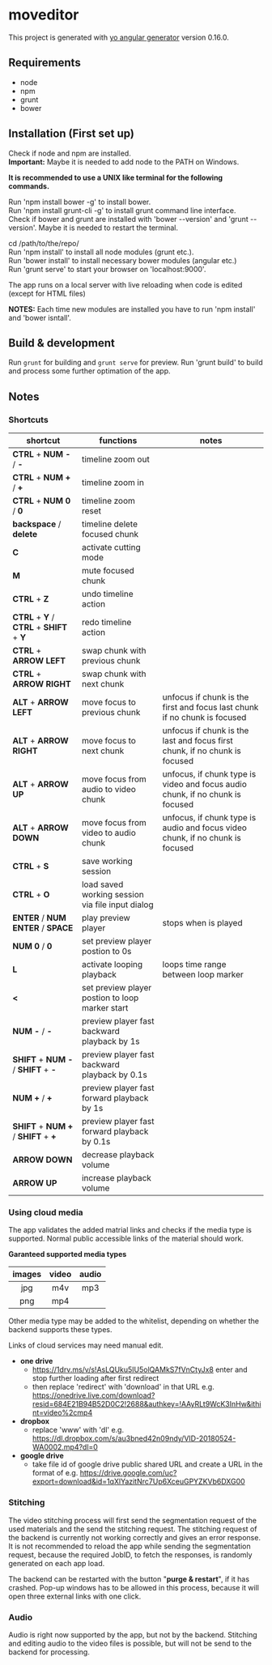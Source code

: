# moveditor

This project is generated with [yo angular generator](https://github.com/yeoman/generator-angular)
version 0.16.0.

## Requirements

* node
* npm
* grunt
* bower

## Installation (First set up)

Check if node and npm are installed.  
**Important:** Maybe it is needed to add node to the PATH on Windows.

**It is recommended to use a UNIX like terminal for the following commands.**  

Run 'npm install bower -g' to install bower.  
Run 'npm install grunt-cli -g' to install grunt command line interface.  
Check if bower and grunt are installed with 'bower --version' and 'grunt --version'. Maybe it is needed to restart the terminal.  

cd /path/to/the/repo/  
Run 'npm install' to install all node modules (grunt etc.).  
Run 'bower install' to install necessary bower modules (angular etc.)  
Run 'grunt serve' to start your browser on 'localhost:9000'.  

The app runs on a local server with live reloading when code is edited (except for HTML files)

**NOTES:** Each time new modules are installed you have to run 'npm install' and 'bower isntall'.

## Build & development

Run `grunt` for building and `grunt serve` for preview.
Run 'grunt build' to build and process some further optimation of the app. 

## Notes

### Shortcuts

| shortcut | functions | notes |
| --- | --- | --- |
| **CTRL** + **NUM -** / **-** | timeline zoom out |  |
| **CTRL** + **NUM +** / **+** | timeline zoom in |  |
| **CTRL** + **NUM 0** / **0** | timeline zoom reset |  |
| **backspace** / **delete** | timeline delete focused chunk |  |
| **C** | activate cutting mode |  |
| **M** | mute focused chunk |  |
| **CTRL** + **Z** | undo timeline action |  |
| **CTRL** + **Y** / **CTRL** + **SHIFT** + **Y** | redo timeline action |  |
| **CTRL** + **ARROW LEFT** | swap chunk with previous chunk|  |
| **CTRL** + **ARROW RIGHT** | swap chunk with next chunk|  |
| **ALT** + **ARROW LEFT** | move focus to previous chunk | unfocus if chunk is the first and focus last chunk if no chunk is focused |
| **ALT** + **ARROW RIGHT** | move focus to next chunk | unfocus if chunk is the last and focus first chunk, if no chunk is focused |
| **ALT** + **ARROW UP** | move focus from audio to video chunk | unfocus, if chunk type is video and focus audio chunk, if no chunk is focused |
| **ALT** + **ARROW DOWN** | move focus from video to audio chunk | unfocus, if chunk type is audio and focus video chunk, if no chunk is focused |
| **CTRL** + **S** | save working session|  |
| **CTRL** + **O** | load saved working session via file input dialog |  |
| **ENTER** / **NUM ENTER** / **SPACE** | play preview player | stops when is played |
| **NUM 0** / **0** | set preview player postion to 0s |  |
| **L** | activate looping playback | loops time range between loop marker |
| **<** | set preview player postion to loop marker start |  |
| **NUM -** / **-** | preview player fast backward playback by 1s |  |
| **SHIFT** + **NUM -** / **SHIFT** + **-** | preview player fast backward playback by 0.1s |  |
| **NUM +** / **+** | preview player fast forward playback by 1s |  |
| **SHIFT** + **NUM +** / **SHIFT** + **+** | preview player fast forward playback by 0.1s |  |
| **ARROW DOWN** | decrease playback volume |  |
| **ARROW UP** | increase playback volume |  |

### Using cloud media

The app validates the added matrial links and checks if the media type is supported. Normal public accessible links of the material should work.

**Garanteed supported media types**

| images | video | audio |
| :---: | :---: | :---: |
| jpg | m4v | mp3 |
| png | mp4 |  |

Other media type may be added to the whitelist, depending on whether the backend supports these types.

Links of cloud services may need manual edit. 
- **one drive** 
  - https://1drv.ms/v/s!AsLQUku5IU5olQAMkS7fVnCtyJx8 enter and stop further loading after first redirect 
  - then replace 'redirect' with 'download' in that URL e.g. https://onedrive.live.com/download?resid=684E21B94B52D0C2!2688&authkey=!AAyRLt9WcK3InHw&ithint=video%2cmp4
- **dropbox** 
  - replace 'www' with 'dl' e.g. https://dl.dropbox.com/s/au3bned42n09ndy/VID-20180524-WA0002.mp4?dl=0 
- **google drive** 
  - take file id of google drive public shared URL and create a URL in the format of e.g. https://drive.google.com/uc?export=download&id=1qXlYazitNrc7Up6XceuGPYZKVb6DXG00

### Stitching

The video stitching process will first send the segmentation request of the used materials and the send the stitching request. The stitching request of the backend is currently not working correctly and gives an error response.
It is not recommended to reload the app while sending the segmentation request, because the required JobID, to fetch the responses, is randomly generated on each app load.

The backend can be restarted with the button "**purge & restart**", if it has crashed. Pop-up windows has to be allowed in this process, because it will open three external links with one click.

### Audio

Audio is right now supported by the app, but not by the backend. Stitching and editing audio to the video files is possible, but will not be send to the backend for processing.